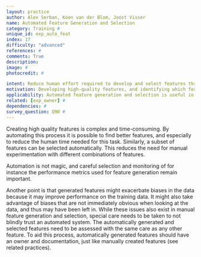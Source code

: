 ```yaml
---
layout: practice
author: Alex Serban, Koen van der Blom, Joost Visser
name: Automated Feature Generation and Selection
category: Training #
unique_id: exp_auto_feat
index: 17
difficulty: "advanced"
references: #
comments: True
description:
image: #
photocredit: #

intent: Reduce human effort required to develop and select features through automation #
motivation: Developing high-quality features, and identifying which feature combinations are most useful is a time consuming task. While human validation is still needed for automatically generated or selected features, it can greatly reduce the total required effort. #
applicability: Automated feature generation and selection is useful in any ML application where features are used, as long as the expertise is available to assess the quality of what is generated. #
related: [exp_owner] #
dependencies: #
survey_question: Q90 #
---
```


Creating high quality features is complex and time-consuming. By automating this process it is possible to find better features, and especially to reduce the human time needed for this task. Similarly, a subset of features can be selected automatically. This reduces the need for manual experimentation with different combinations of features.

Automation is not magic, and careful selection and monitoring of for instance the performance metrics used for feature generation remain important.

Another point is that generated features might exacerbate biases in the data because it may improve performance on the training data. It might also take advantage of biases that are not immediately obvious when looking at the data, and thus may have been left in. While these issues also exist in manual feature generation and selection, special care needs to be taken to not blindly trust an automated system. The automatically generated and selected features need to be assessed with the same care as any other feature. To aid this process, automatically generated features should have an owner and documentation, just like manually created features (see related practices).
